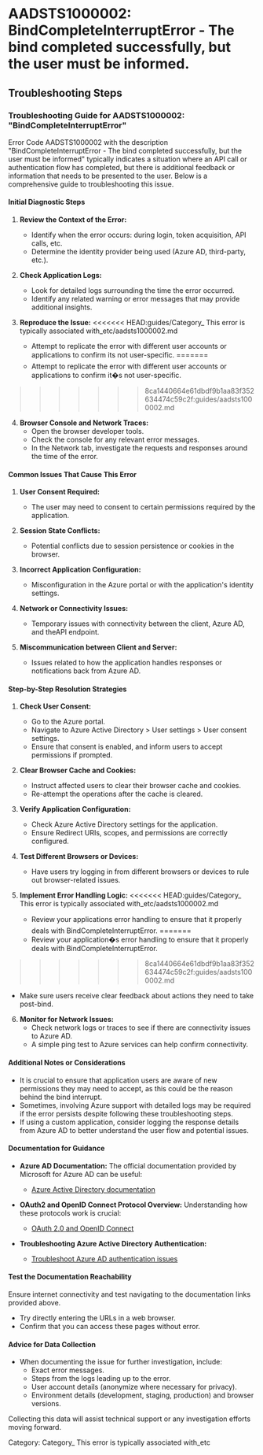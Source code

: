 # AADSTS1000002: BindCompleteInterruptError - The bind completed successfully, but the user must be informed.


## Troubleshooting Steps
### Troubleshooting Guide for AADSTS1000002: "BindCompleteInterruptError"

Error Code AADSTS1000002 with the description "BindCompleteInterruptError - The bind completed successfully, but the user must be informed" typically indicates a situation where an API call or authentication flow has completed, but there is additional feedback or information that needs to be presented to the user. Below is a comprehensive guide to troubleshooting this issue.

#### Initial Diagnostic Steps

1. **Review the Context of the Error:**
   - Identify when the error occurs: during login, token acquisition, API calls, etc.
   - Determine the identity provider being used (Azure AD, third-party, etc.).

2. **Check Application Logs:**
   - Look for detailed logs surrounding the time the error occurred.
   - Identify any related warning or error messages that may provide additional insights.

3. **Reproduce the Issue:**
<<<<<<< HEAD:guides/Category_ This error is typically associated with_etc/aadsts1000002.md
   - Attempt to replicate the error with different user accounts or applications to confirm its not user-specific.
=======
   - Attempt to replicate the error with different user accounts or applications to confirm it�s not user-specific.
>>>>>>> 8ca1440664e61dbdf9b1aa83f352634474c59c2f:guides/aadsts1000002.md

4. **Browser Console and Network Traces:**
   - Open the browser developer tools.
   - Check the console for any relevant error messages.
   - In the Network tab, investigate the requests and responses around the time of the error.

#### Common Issues That Cause This Error

1. **User Consent Required:**
   - The user may need to consent to certain permissions required by the application.

2. **Session State Conflicts:**
   - Potential conflicts due to session persistence or cookies in the browser.

3. **Incorrect Application Configuration:**
   - Misconfiguration in the Azure portal or with the application's identity settings.

4. **Network or Connectivity Issues:**
   - Temporary issues with connectivity between the client, Azure AD, and theAPI endpoint.

5. **Miscommunication between Client and Server:**
   - Issues related to how the application handles responses or notifications back from Azure AD.

#### Step-by-Step Resolution Strategies

1. **Check User Consent:**
   - Go to the Azure portal.
   - Navigate to Azure Active Directory > User settings > User consent settings.
   - Ensure that consent is enabled, and inform users to accept permissions if prompted.

2. **Clear Browser Cache and Cookies:**
   - Instruct affected users to clear their browser cache and cookies.
   - Re-attempt the operations after the cache is cleared.

3. **Verify Application Configuration:**
   - Check Azure Active Directory settings for the application.
   - Ensure Redirect URIs, scopes, and permissions are correctly configured.

4. **Test Different Browsers or Devices:**
   - Have users try logging in from different browsers or devices to rule out browser-related issues.

5. **Implement Error Handling Logic:**
<<<<<<< HEAD:guides/Category_ This error is typically associated with_etc/aadsts1000002.md
   - Review your applications error handling to ensure that it properly deals with BindCompleteInterruptError.
=======
   - Review your application�s error handling to ensure that it properly deals with BindCompleteInterruptError.
>>>>>>> 8ca1440664e61dbdf9b1aa83f352634474c59c2f:guides/aadsts1000002.md
   - Make sure users receive clear feedback about actions they need to take post-bind.

6. **Monitor for Network Issues:**
   - Check network logs or traces to see if there are connectivity issues to Azure AD.
   - A simple ping test to Azure services can help confirm connectivity.

#### Additional Notes or Considerations

- It is crucial to ensure that application users are aware of new permissions they may need to accept, as this could be the reason behind the bind interrupt.
- Sometimes, involving Azure support with detailed logs may be required if the error persists despite following these troubleshooting steps.
- If using a custom application, consider logging the response details from Azure AD to better understand the user flow and potential issues.

#### Documentation for Guidance

- **Azure AD Documentation:** The official documentation provided by Microsoft for Azure AD can be useful:
  - [Azure Active Directory documentation](https://docs.microsoft.com/en-us/azure/active-directory/)

- **OAuth2 and OpenID Connect Protocol Overview:** Understanding how these protocols work is crucial:
  - [OAuth 2.0 and OpenID Connect](https://docs.microsoft.com/en-us/azure/active-directory/develop/v2-protocols-oidc)

- **Troubleshooting Azure Active Directory Authentication:** 
  - [Troubleshoot Azure AD authentication issues](https://docs.microsoft.com/en-us/azure/active-directory/develop/troubleshoot-authentication)

#### Test the Documentation Reachability

Ensure internet connectivity and test navigating to the documentation links provided above. 
- Try directly entering the URLs in a web browser.
- Confirm that you can access these pages without error.

#### Advice for Data Collection

- When documenting the issue for further investigation, include:
  - Exact error messages.
  - Steps from the logs leading up to the error.
  - User account details (anonymize where necessary for privacy).
  - Environment details (development, staging, production) and browser versions.

Collecting this data will assist technical support or any investigation efforts moving forward.

Category: Category_ This error is typically associated with_etc